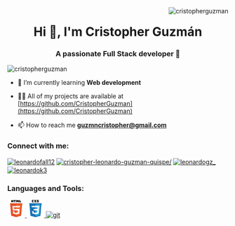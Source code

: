 <img align="right" src="https://github-readme-stats.vercel.app/api?username=cristopherguzman&show_icons=true&locale=en" alt="cristopherguzman" />


<h1 align="center">Hi 👋, I'm Cristopher Guzmán</h1>
<h3 align="center">A passionate Full Stack developer 🎈</h3>

<p align="left"> <img src="https://komarev.com/ghpvc/?username=cristopherguzman&label=Profile%20views&color=0e75b6&style=flat" alt="cristopherguzman" /> </p>

- 🌱 I’m currently learning **Web development**

- 👨‍💻 All of my projects are available at [https://github.com/CristopherGuzman](https://github.com/CristopherGuzman)

- 📫 How to reach me **guzmncristopher@gmail.com**

<h3 align="left">Connect with me:</h3>
<p align="left">
<a href="https://twitter.com/leonardofall12" target="blank"><img align="center" src="https://raw.githubusercontent.com/rahuldkjain/github-profile-readme-generator/master/src/images/icons/Social/twitter.svg" alt="leonardofall12" height="30" width="40" /></a>
<a href="https://linkedin.com/in/cristopher-leonardo-guzman-quispe/" target="blank"><img align="center" src="https://raw.githubusercontent.com/rahuldkjain/github-profile-readme-generator/master/src/images/icons/Social/linked-in-alt.svg" alt="cristopher-leonardo-guzman-quispe/" height="30" width="40" /></a>
<a href="https://instagram.com/leonardogz_" target="blank"><img align="center" src="https://raw.githubusercontent.com/rahuldkjain/github-profile-readme-generator/master/src/images/icons/Social/instagram.svg" alt="leonardogz_" height="30" width="40" /></a>
<a href="https://codepen.io/leonardok3" target="blank"><img align="center" src="https://raw.githubusercontent.com/rahuldkjain/github-profile-readme-generator/master/src/images/icons/Social/codepen.svg" alt="leonardok3" height="30" width="40" /></a>
</p>

<h3 align="left">Languages and Tools:</h3>
<p align="left"> <a href="https://www.w3.org/html/" target="_blank" rel="noreferrer"> <img src="https://raw.githubusercontent.com/devicons/devicon/master/icons/html5/html5-original-wordmark.svg" alt="html5" width="40" height="40"/> </a> <a href="https://www.w3schools.com/css/" target="_blank" rel="noreferrer"> <img src="https://raw.githubusercontent.com/devicons/devicon/master/icons/css3/css3-original-wordmark.svg" alt="css3" width="40" height="40"/> </a> <a href="https://git-scm.com/" target="_blank" rel="noreferrer"> <img src="https://www.vectorlogo.zone/logos/git-scm/git-scm-icon.svg" alt="git" width="40" height="40"/> </a></p>
